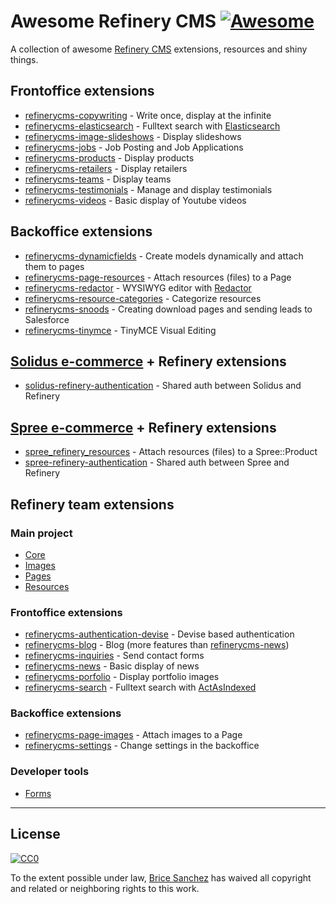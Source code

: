 Awesome Refinery CMS [![Awesome](https://cdn.rawgit.com/sindresorhus/awesome/d7305f38d29fed78fa85652e3a63e154dd8e8829/media/badge.svg)](https://github.com/sindresorhus/awesome)
================================================================================================================================================================================

A collection of awesome [Refinery CMS](http://www.refinerycms.com/) extensions, resources and shiny things.

Frontoffice extensions
----------------------

-   [refinerycms-copywriting](https://github.com/unixcharles/refinerycms-copywriting) - Write once, display at the infinite
-   [refinerycms-elasticsearch](https://github.com/refinerycms-contrib/refinerycms-elasticsearch) - Fulltext search with [Elasticsearch](https://github.com/elastic/elasticsearch-ruby)
-   [refinerycms-image-slideshows](https://github.com/bisscomm/refinerycms-image-slideshows) - Display slideshows
-   [refinerycms-jobs](https://github.com/bisscomm/refinerycms-jobs) - Job Posting and Job Applications
-   [refinerycms-products](https://github.com/bisscomm/refinerycms-products) - Display products
-   [refinerycms-retailers](https://github.com/bisscomm/refinerycms-retailers) - Display retailers
-   [refinerycms-teams](https://github.com/bisscomm/refinerycms-teams) - Display teams
-   [refinerycms-testimonials](https://github.com/anitagraham/refinerycms-testimonials) - Manage and display testimonials
-   [refinerycms-videos](https://github.com/bisscomm/refinerycms-videos) - Basic display of Youtube videos

Backoffice extensions
---------------------

-   [refinerycms-dynamicfields](https://github.com/jfalameda/refinerycms-dynamicfields) - Create models dynamically and attach them to pages
-   [refinerycms-page-resources](https://github.com/anitagraham/refinerycms-page-resources) - Attach resources (files) to a Page
-   [refinerycms-redactor](https://github.com/rabid/refinerycms-redactor) - WYSIWYG editor with [Redactor](https://imperavi.com/redactor/)
-   [refinerycms-resource-categories](https://github.com/bisscomm/refinerycms-resource-categories) - Categorize resources
-   [refinerycms-snoods](https://github.com/cleverlemming/refinerycms-snoods) - Creating download pages and sending leads to Salesforce
-   [refinerycms-tinymce](https://github.com/ghoppe/refinerycms-tinymce) - TinyMCE Visual Editing

[Solidus e-commerce](https://github.com/solidusio/solidus) + Refinery extensions
--------------------------------------------------------------------------------

-   [solidus-refinery-authentication](https://github.com/refinerycms-contrib/solidus-refinery-authentication) - Shared auth between Solidus and Refinery

[Spree e-commerce](https://github.com/spree/spree) + Refinery extensions
------------------------------------------------------------------------

-   [spree\_refinery\_resources](https://github.com/bisscomm/spree_refinery_resources) - Attach resources (files) to a Spree::Product
-   [spree-refinery-authentication](https://github.com/refinerycms-contrib/spree-refinery-authentication) - Shared auth between Spree and Refinery

Refinery team extensions
------------------------

### Main project

-   [Core](https://github.com/refinery/refinerycms/tree/master/core)
-   [Images](https://github.com/refinery/refinerycms/tree/master/images)
-   [Pages](https://github.com/refinery/refinerycms/tree/master/pages)
-   [Resources](https://github.com/refinery/refinerycms/tree/master/resources)

### Frontoffice extensions

-   [refinerycms-authentication-devise](https://github.com/refinery/refinerycms-authentication-devise) - Devise based authentication
-   [refinerycms-blog](https://github.com/refinery/refinerycms-blog) - Blog (more features than [refinerycms-news](https://github.com/refinery/refinerycms-news))
-   [refinerycms-inquiries](https://github.com/refinery/refinerycms-inquiries) - Send contact forms
-   [refinerycms-news](https://github.com/refinery/refinerycms-news) - Basic display of news
-   [refinerycms-porfolio](https://github.com/refinery/refinerycms-portfolio) - Display portfolio images
-   [refinerycms-search](https://github.com/refinery/refinerycms-search) - Fulltext search with [ActAsIndexed](https://github.com/dougal/acts_as_indexed)

### Backoffice extensions

-   [refinerycms-page-images](https://github.com/refinery/refinerycms-page-images) - Attach images to a Page
-   [refinerycms-settings](https://github.com/refinery/refinerycms-settings) - Change settings in the backoffice

### Developer tools

-   [Forms](https://github.com/refinery/refinerycms-forms)

------------------------------------------------------------------------

License
-------

[![CC0](https://i.creativecommons.org/p/zero/1.0/88x31.png)](https://creativecommons.org/publicdomain/zero/1.0/)

To the extent possible under law, [Brice Sanchez](http://brice-sanchez.com) has waived all copyright and related or neighboring rights to this work.
